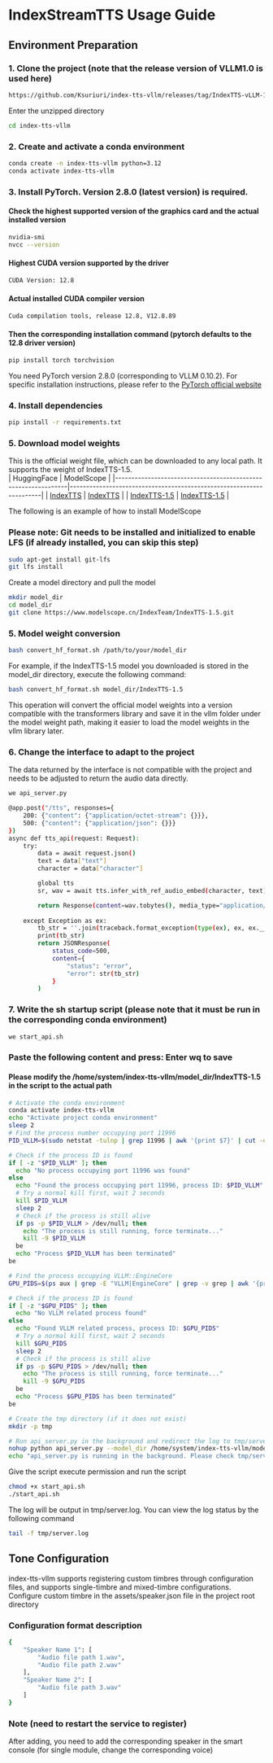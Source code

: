 # IndexStreamTTS Usage Guide

## Environment Preparation
### 1. Clone the project (note that the release version of VLLM1.0 is used here)
```bash 
https://github.com/Ksuriuri/index-tts-vllm/releases/tag/IndexTTS-vLLM-1.0
```
Enter the unzipped directory
```bash
cd index-tts-vllm
```

### 2. Create and activate a conda environment
```bash
conda create -n index-tts-vllm python=3.12
conda activate index-tts-vllm
```

### 3. Install PyTorch. Version 2.8.0 (latest version) is required.
#### Check the highest supported version of the graphics card and the actual installed version
```bash
nvidia-smi
nvcc --version
``` 
#### Highest CUDA version supported by the driver
```bash
CUDA Version: 12.8
```
#### Actual installed CUDA compiler version
```bash
Cuda compilation tools, release 12.8, V12.8.89
```
#### Then the corresponding installation command (pytorch defaults to the 12.8 driver version)
```bash
pip install torch torchvision
```
You need PyTorch version 2.8.0 (corresponding to VLLM 0.10.2). For specific installation instructions, please refer to the [PyTorch official website](https://pytorch.org/get-started/locally/)  

### 4. Install dependencies
```bash
pip install -r requirements.txt
```

### 5. Download model weights
This is the official weight file, which can be downloaded to any local path. It supports the weight of IndexTTS-1.5.  
| HuggingFace                                                   | ModelScope                                                          |
|---------------------------------------------------------------|---------------------------------------------------------------------|
| [IndexTTS](https://huggingface.co/IndexTeam/Index-TTS)        | [IndexTTS](https://modelscope.cn/models/IndexTeam/Index-TTS)        |
| [IndexTTS-1.5](https://huggingface.co/IndexTeam/IndexTTS-1.5) | [IndexTTS-1.5](https://modelscope.cn/models/IndexTeam/IndexTTS-1.5) |

The following is an example of how to install ModelScope  
### Please note: Git needs to be installed and initialized to enable LFS (if already installed, you can skip this step)
```bash
sudo apt-get install git-lfs
git lfs install
```
Create a model directory and pull the model
```bash
mkdir model_dir
cd model_dir
git clone https://www.modelscope.cn/IndexTeam/IndexTTS-1.5.git
```

### 5. Model weight conversion
```bash
bash convert_hf_format.sh /path/to/your/model_dir
```
For example, if the IndexTTS-1.5 model you downloaded is stored in the model_dir directory, execute the following command:
```bash
bash convert_hf_format.sh model_dir/IndexTTS-1.5
```
This operation will convert the official model weights into a version compatible with the transformers library and save it in the vllm folder under the model weight path, making it easier to load the model weights in the vllm library later.

### 6. Change the interface to adapt to the project
The data returned by the interface is not compatible with the project and needs to be adjusted to return the audio data directly.
```bash
we api_server.py
```
```bash
@app.post("/tts", responses={
    200: {"content": {"application/octet-stream": {}}},
    500: {"content": {"application/json": {}}}
})
async def tts_api(request: Request):
    try:
        data = await request.json()
        text = data["text"]
        character = data["character"]

        global tts
        sr, wav = await tts.infer_with_ref_audio_embed(character, text)

        return Response(content=wav.tobytes(), media_type="application/octet-stream")
        
    except Exception as ex:
        tb_str = ''.join(traceback.format_exception(type(ex), ex, ex.__traceback__))
        print(tb_str)
        return JSONResponse(
            status_code=500,
            content={
                "status": "error",
                "error": str(tb_str)
            }
        )
```

### 7. Write the sh startup script (please note that it must be run in the corresponding conda environment)
```bash
we start_api.sh
```
### Paste the following content and press: Enter wq to save  
#### Please modify the /home/system/index-tts-vllm/model_dir/IndexTTS-1.5 in the script to the actual path
```bash
# Activate the conda environment
conda activate index-tts-vllm 
echo "Activate project conda environment"
sleep 2
# Find the process number occupying port 11996
PID_VLLM=$(sudo netstat -tulnp | grep 11996 | awk '{print $7}' | cut -d'/' -f1)

# Check if the process ID is found
if [ -z "$PID_VLLM" ]; then
  echo "No process occupying port 11996 was found"
else
  echo "Found the process occupying port 11996, process ID: $PID_VLLM"
  # Try a normal kill first, wait 2 seconds
  kill $PID_VLLM
  sleep 2
  # Check if the process is still alive
  if ps -p $PID_VLLM > /dev/null; then
    echo "The process is still running, force terminate..."
    kill -9 $PID_VLLM
  be
  echo "Process $PID_VLLM has been terminated"
be

# Find the process occupying VLLM::EngineCore
GPU_PIDS=$(ps aux | grep -E "VLLM|EngineCore" | grep -v grep | awk '{print $2}')

# Check if the process ID is found
if [ -z "$GPU_PIDS" ]; then
  echo "No VLLM related process found"
else
  echo "Found VLLM related process, process ID: $GPU_PIDS"
  # Try a normal kill first, wait 2 seconds
  kill $GPU_PIDS
  sleep 2
  # Check if the process is still alive
  if ps -p $GPU_PIDS > /dev/null; then
    echo "The process is still running, force terminate..."
    kill -9 $GPU_PIDS
  be
  echo "Process $GPU_PIDS has been terminated"
be

# Create the tmp directory (if it does not exist)
mkdir -p tmp

# Run api_server.py in the background and redirect the log to tmp/server.log
nohup python api_server.py --model_dir /home/system/index-tts-vllm/model_dir/IndexTTS-1.5 --port 11996 > tmp/server.log 2>&1 &
echo "api_server.py is running in the background. Please check tmp/server.log for the logs."
```
Give the script execute permission and run the script
```bash 
chmod +x start_api.sh
./start_api.sh
```
The log will be output in tmp/server.log. You can view the log status by the following command
```bash
tail -f tmp/server.log
```
## Tone Configuration
index-tts-vllm supports registering custom timbres through configuration files, and supports single-timbre and mixed-timbre configurations.  
Configure custom timbre in the assets/speaker.json file in the project root directory
### Configuration format description
```bash
{
    "Speaker Name 1": [
        "Audio file path 1.wav",
        "Audio file path 2.wav"
    ],
    "Speaker Name 2": [
        "Audio file path 3.wav"
    ]
}
```
### Note (need to restart the service to register)
After adding, you need to add the corresponding speaker in the smart console (for single module, change the corresponding voice)

